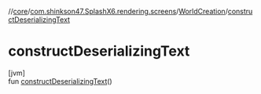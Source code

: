//[core](../../../index.md)/[com.shinkson47.SplashX6.rendering.screens](../index.md)/[WorldCreation](index.md)/[constructDeserializingText](construct-deserializing-text.md)

# constructDeserializingText

[jvm]\
fun [constructDeserializingText](construct-deserializing-text.md)()
